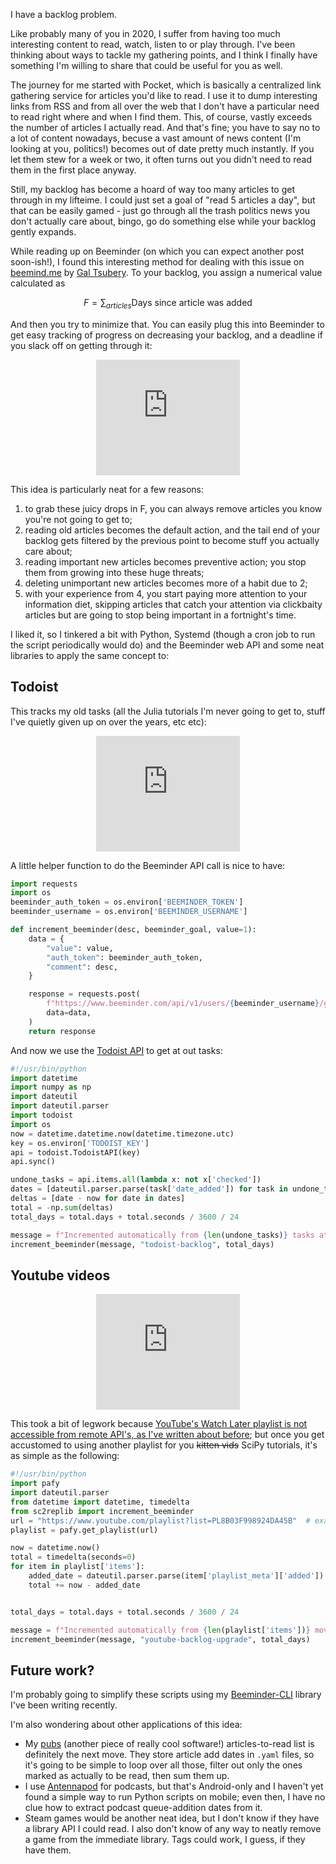 <!--
.. title: Dealing with backlogs
.. slug: backlogs
.. date: 2020-05-17 13:25:00 UTC+02:00
.. tags: python,scripting
.. category: 
.. link: 
.. description: 
.. type: text
.. has_math: true
-->


I have a backlog problem.

Like probably many of you in 2020, I suffer from having too much interesting
content to read, watch, listen to or play through. I've been thinking about
ways to tackle my gathering points, and I think I finally have something I'm
willing to share that could be useful for you as well.

<!-- TEASER_END -->

The journey for me started with Pocket, which is basically a centralized link
gathering service for articles you'd like to read.  I use it to dump
interesting links from RSS and from all over the web that I don't have a
particular need to read right where and when I find them. This, of course,
vastly exceeds the number of articles I actually read. And that's fine; you
have to say no to a lot of content nowadays, becuse a vast amount of news
content (I'm looking at you, politics!) becomes out of date pretty much
instantly. If you let them stew for a week or two, it often turns out you
didn't need to read them in the first place anyway.

Still, my backlog has become a hoard of way too many articles to get through in
my lifteime. I could just set a goal of "read 5 articles a day", but that can
be easily gamed - just go through all the trash politics news you don't
actually care about, bingo, go do something else while your backlog gently
expands.

While reading up on Beeminder (on which you can expect another post soon-ish!),
I found this interesting method for dealing with this issue on
[beemind.me](https://beemind.me/goals/pocket/article_days_linear) by [Gal
Tsubery](https://github.com/tsubery). To your backlog, you assign a numerical
value calculated as

$$ F = \sum_{articles} \text{Days since article was added} $$

And then you try to minimize that. You can easily plug this into Beeminder to
get easy tracking of progress on decreasing your backlog, and a deadline if you slack
off on getting through it:

<center><iframe src="https://www.beeminder.com/widget?slug=pocket-backlog&username=stanczakdominik" height="185px" width="230px" frameborder="0px" ></iframe></center>

This idea is particularly neat for a few reasons:

1. to grab these juicy drops in F, you can always remove articles you know you're not going to get to;
2. reading old articles becomes the default action, and the tail end of your backlog gets filtered by the previous point to become stuff you actually care about;
3. reading important new articles becomes preventive action; you stop them from growing into these huge threats;
4. deleting unimportant new articles becomes more of a habit due to 2;
5. with your experience from 4, you start paying more attention to your information diet, skipping articles that catch your attention via clickbaity articles but are going to stop being important in a fortnight's time.

I liked it, so I tinkered a bit with Python, Systemd (though a cron job to run the script periodically would do) and the Beeminder web API and some neat libraries to apply the same concept to:

## Todoist

This tracks my old tasks (all the Julia tutorials I'm never going to get to,
stuff I've quietly given up on over the years, etc etc):

<center><iframe src="https://www.beeminder.com/widget?slug=todoist-backlog&username=stanczakdominik" height="185px" width="230px" frameborder="0px" ></iframe></center>

A little helper function to do the Beeminder API call is nice to have:

```python
import requests
import os
beeminder_auth_token = os.environ['BEEMINDER_TOKEN']
beeminder_username = os.environ['BEEMINDER_USERNAME']

def increment_beeminder(desc, beeminder_goal, value=1):
    data = {
        "value": value,
        "auth_token": beeminder_auth_token,
        "comment": desc,
    }

    response = requests.post(
        f"https://www.beeminder.com/api/v1/users/{beeminder_username}/goals/{beeminder_goal}/datapoints.json",
        data=data,
    )
    return response
```

And now we use the [Todoist API](https://pypi.org/project/todoist-python/) to get at out tasks:
```python
#!/usr/bin/python
import datetime
import numpy as np
import dateutil
import dateutil.parser
import todoist
import os
now = datetime.datetime.now(datetime.timezone.utc)
key = os.environ['TODOIST_KEY']
api = todoist.TodoistAPI(key)
api.sync()

undone_tasks = api.items.all(lambda x: not x['checked'])
dates = [dateutil.parser.parse(task['date_added']) for task in undone_tasks]
deltas = [date - now for date in dates]
total = -np.sum(deltas)
total_days = total.days + total.seconds / 3600 / 24

message = f"Incremented automatically from {len(undone_tasks)} tasks at {now}"
increment_beeminder(message, "todoist-backlog", total_days)

```
## Youtube videos

<center><iframe src="https://www.beeminder.com/widget?slug=youtube-backlog-upgrade&username=stanczakdominik" height="185px" width="230px" frameborder="0px" ></iframe></center>

This took a bit of legwork because [YouTube's Watch Later playlist is not
accessible from remote API's, as I've written about
before](/posts/youtube-watch-later-export.rst); but once you get accustomed to
using another playlist for you ~~kitten vids~~ SciPy tutorials, it's as simple
as the following:

```python
#!/usr/bin/python
import pafy
import dateutil.parser
from datetime import datetime, timedelta
from sc2replib import increment_beeminder
url = "https://www.youtube.com/playlist?list=PL8B03F998924DA45B"  # example playlist ID
playlist = pafy.get_playlist(url)

now = datetime.now()
total = timedelta(seconds=0)
for item in playlist['items']:
    added_date = dateutil.parser.parse(item['playlist_meta']['added'])
    total += now - added_date


total_days = total.days + total.seconds / 3600 / 24

message = f"Incremented automatically from {len(playlist['items'])} movies at {now}"
increment_beeminder(message, "youtube-backlog-upgrade", total_days)
```

## Future work?

I'm probably going to simplify these scripts using my [Beeminder-CLI](https://github.com/StanczakDominik/beeminder-cli/)
library I've been writing recently.

I'm also wondering about other applications of this idea:

* My [pubs](https://github.com/pubs/pubs/) (another piece of really cool software!) articles-to-read list is definitely the next move. They store article add dates in `.yaml` files, so it's going to be simple to loop over all those, filter out only the ones marked as actually to be read, then sum them up.
* I use [Antennapod](https://antennapod.org/) for podcasts, but that's Android-only and I haven't yet found a simple way to run Python scripts on mobile; even then, I have no clue how to extract podcast queue-addition dates from it.
* Steam games would be another neat idea, but I don't know if they have a library API I could read. I also don't know of any way to neatly remove a game from the immediate library. Tags could work, I guess, if they have them.

